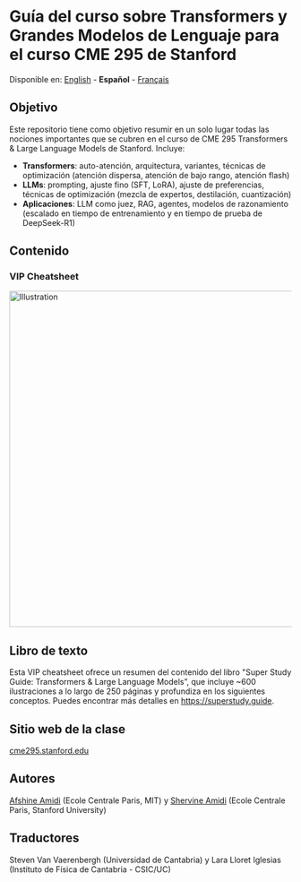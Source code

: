 # Guía del curso sobre Transformers y Grandes Modelos de Lenguaje para el curso CME 295 de Stanford
Disponible en: [English](https://github.com/afshinea/stanford-cme-295-transformers-large-language-models/tree/main/en) - **Español** - [Français](https://github.com/afshinea/stanford-cme-295-transformers-large-language-models/tree/main/fr)

## Objetivo
Este repositorio tiene como objetivo resumir en un solo lugar todas las nociones importantes que se cubren en el curso de CME 295 Transformers & Large Language Models de Stanford. Incluye:
- **Transformers**: auto-atención, arquitectura, variantes, técnicas de optimización (atención dispersa, atención de bajo rango, atención flash)
- **LLMs**: prompting, ajuste fino (SFT, LoRA), ajuste de preferencias, técnicas de optimización (mezcla de expertos, destilación, cuantización)
- **Aplicaciones**: LLM como juez, RAG, agentes, modelos de razonamiento (escalado en tiempo de entrenamiento y en tiempo de prueba de DeepSeek-R1)

## Contenido
### VIP Cheatsheet
<a href="https://github.com/afshinea/stanford-cme-295-transformers-large-language-models/blob/main/es/cheatsheet-transformers-large-language-models.pdf"><img src="https://cme295.stanford.edu/cheatsheet-es.png" alt="Illustration" width="600px"/></a>

## Libro de texto
Esta VIP cheatsheet ofrece un resumen del contenido del libro "Super Study Guide: Transformers & Large Language Models”, que incluye ~600 ilustraciones a lo largo de 250 páginas y profundiza en los siguientes conceptos. Puedes encontrar más detalles en https://superstudy.guide.

## Sitio web de la clase
[cme295.stanford.edu](https://cme295.stanford.edu/)

## Autores
[Afshine Amidi](https://twitter.com/afshinea) (Ecole Centrale Paris, MIT) y [Shervine Amidi](https://twitter.com/shervinea) (Ecole Centrale Paris, Stanford University)

## Traductores
Steven Van Vaerenbergh (Universidad de Cantabria) y Lara Lloret Iglesias (Instituto de Física de Cantabria - CSIC/UC)
